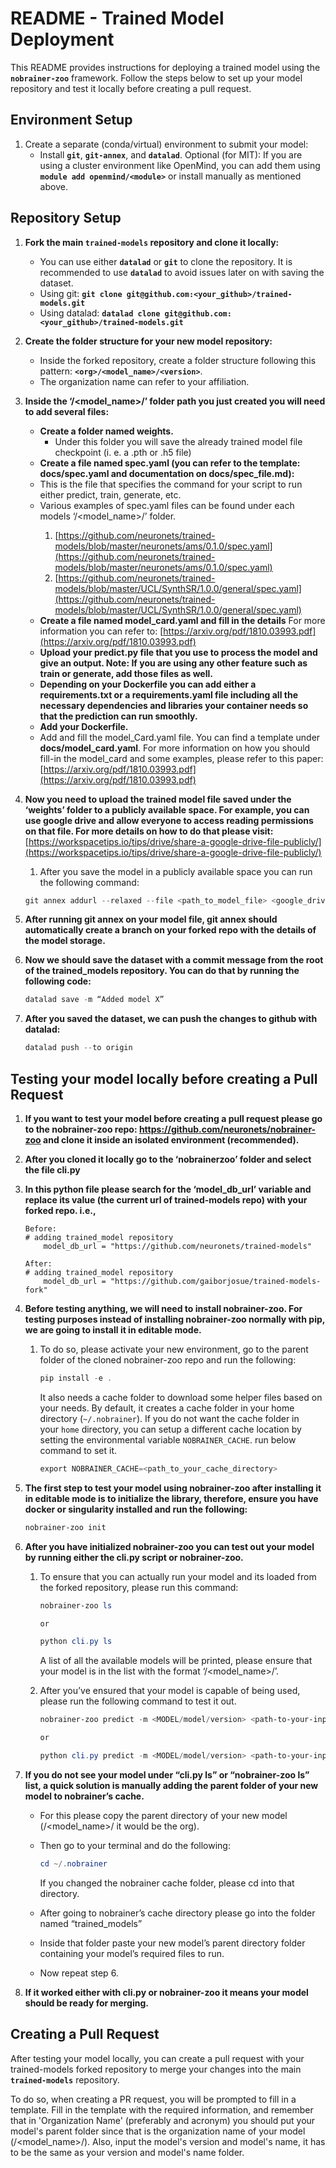 # **README - Trained Model Deployment**

This README provides instructions for deploying a trained model using the **`nobrainer-zoo`** framework. Follow the steps below to set up your model repository and test it locally before creating a pull request.

## **Environment Setup**

1. Create a separate (conda/virtual) environment to submit your model:
    - Install **`git`**, **`git-annex`**, and **`datalad`**. Optional (for MIT): If you are using a cluster environment like OpenMind, you can add them using **`module add openmind/<module>`** or install manually as mentioned above.

## **Repository Setup**

1. **Fork the main `trained-models` repository and clone it locally:**
    - You can use either **`datalad`** or **`git`** to clone the repository. It is recommended to use **`datalad`** to avoid issues later on with saving the dataset.
    - Using git: **`git clone git@github.com:<your_github>/trained-models.git`**
    - Using datalad: **`datalad clone git@github.com:<your_github>/trained-models.git`**
2. **Create the folder structure for your new model repository:**
    - Inside the forked repository, create a folder structure following this pattern: **`<org>/<model_name>/<version>`**.
    - The organization name can refer to your affiliation.
3. **Inside the ‘<org>/<model_name>/<version>’ folder path you just created you will need to add several files:**
    - **Create a folder named weights.**
        - Under this folder you will save the already trained model file checkpoint (i. e. a .pth or .h5 file)
    - **Create a file named spec.yaml (you can refer to the template: docs/spec.yaml and documentation on docs/spec_file.md):**
    - This is the file that specifies the command for your script to run either predict, train, generate, etc.
    - Various examples of spec.yaml files can be found under each models ‘<org>/<model_name>/<version>’ folder.
        1. [https://github.com/neuronets/trained-models/blob/master/neuronets/ams/0.1.0/spec.yaml](https://github.com/neuronets/trained-models/blob/master/neuronets/ams/0.1.0/spec.yaml)
        2. [https://github.com/neuronets/trained-models/blob/master/UCL/SynthSR/1.0.0/general/spec.yaml](https://github.com/neuronets/trained-models/blob/master/UCL/SynthSR/1.0.0/general/spec.yaml)
    - **Create a file named model_card.yaml and fill in the details** For more information you can refer to: [https://arxiv.org/pdf/1810.03993.pdf](https://arxiv.org/pdf/1810.03993.pdf)
    - **Upload your predict.py file that you use to process the model and give an output. Note: If you are using any other feature such as train or generate, add those files as well.**
    - **Depending on your Dockerfile you can add either a requirements.txt or a requirements.yaml file including all the necessary dependencies and libraries your container needs so that the prediction can run smoothly.**
    - **Add your Dockerfile.**
    - Add and fill the model_Card.yaml file. You can find a template under **docs/model_card.yaml**. For more information on how you should fill-in the model_card and some examples, please refer to this paper: [https://arxiv.org/pdf/1810.03993.pdf](https://arxiv.org/pdf/1810.03993.pdf)
4. **Now you need to upload the trained model file saved under the ‘weights’ folder to a publicly available space. For example, you can use google drive and allow everyone to access reading permissions on that file. For more details on how to do that please visit:** [https://workspacetips.io/tips/drive/share-a-google-drive-file-publicly/](https://workspacetips.io/tips/drive/share-a-google-drive-file-publicly/)
    1. After you save the model in a publicly available space you can run the following command:
    
    ```powershell
    git annex addurl --relaxed --file <path_to_model_file> <google_drive_url>
    ```
    
5. **After running git annex on your model file, git annex should automatically create a branch on your forked repo with the details of the model storage.**
6. **Now we should save the dataset with a commit message from the root of the trained_models repository. You can do that by running the following code:**
    
    ```powershell
    datalad save -m “Added model X”
    ```
    
7. **After you saved the dataset, we can push the changes to github with datalad:**
    
    ```powershell
    datalad push --to origin
    ```
    

## Testing your model locally before creating a Pull Request

1. **If you want to test your model before creating a pull request please go to the nobrainer-zoo repo: https://github.com/neuronets/nobrainer-zoo and clone it inside an isolated environment (recommended).**
2. **After you cloned it locally go to the ‘nobrainerzoo’ folder and select the file cli.py**
3. **In this python file please search for the ‘model_db_url’ variable and replace its value (the current url of trained-models repo) with your forked repo. i.e.,**
    
    ```
    Before:
    # adding trained_model repository
        model_db_url = "https://github.com/neuronets/trained-models"
    
    After:
    # adding trained_model repository
        model_db_url = "https://github.com/gaiborjosue/trained-models-fork"
    ```
    
4. **Before testing anything, we will need to install nobrainer-zoo. For testing purposes instead of installing nobrainer-zoo normally with pip, we are going to install it in editable mode.**
    1. To do so, please activate your new environment, go to the parent folder of the cloned nobrainer-zoo repo and run the following:
        
        ```powershell
        pip install -e .
        ```
        
        It also needs a cache folder to download some helper files based on your needs. By default, it creates a cache folder in your home directory (`~/.nobrainer`). If you do not want the cache folder in your `home` directory, you can setup a different cache location by setting the environmental variable `NOBRAINER_CACHE`. run below command to set it.
        
        ```powershell
        export NOBRAINER_CACHE=<path_to_your_cache_directory>
        ```
        
5. **The first step to test your model using nobrainer-zoo after installing it in editable mode is to initialize the library, therefore, ensure you have docker or singularity installed and run the following:**
    
    ```powershell
    nobrainer-zoo init
    ```
    
6. **After you have initialized nobrainer-zoo you can test out your model by running either the cli.py script or nobrainer-zoo.**
    1. To ensure that you can actually run your model and its loaded from the forked repository, please run this command:
        
        ```powershell
        nobrainer-zoo ls
        
        or
        
        python cli.py ls
        ```
        
        A list of all the available models will be printed, please ensure that your model is in the list with the format ‘<org>/<model_name>/<version>’.
        
    2. After you’ve ensured that your model is capable of being used, please run the following command to test it out.
        
        ```powershell
        nobrainer-zoo predict -m <MODEL/model/version> <path-to-your-input> <path-to-your-output> --container_type <container-docker-or-singularity>
        
        or
        
        python cli.py predict -m <MODEL/model/version> <path-to-your-input> <path-to-your-output> --container_type <container-docker-or-singularity>
        ```
        
    
7. **If you do not see your model under “cli.py ls” or “nobrainer-zoo ls” list, a quick solution is manually adding the parent folder of your new model to nobrainer’s cache.** 
    - For this please copy the parent directory of your new model (<org>/<model_name>/<version> it would be the org).
    - Then go to your terminal and do the following:
        
        ```powershell
        cd ~/.nobrainer
        ```
        
        If you changed the nobrainer cache folder, please cd into that directory.
        
    - After going to nobrainer’s cache directory please go into the folder named “trained_models”
    - Inside that folder paste your new model’s parent directory folder containing your model’s required files to run.
    - Now repeat step 6.
8. **If it worked either with cli.py or nobrainer-zoo it means your model should be ready for merging.**

## **Creating a Pull Request**

After testing your model locally, you can create a pull request with your trained-models forked repository to merge your changes into the main **`trained-models`** repository.

To do so, when creating a PR request, you will be prompted to fill in a template. Fill in the template with the required information, and remember that in 'Organization Name' (preferably and acronym) you should put your model's parent folder since that is the organization name of your model (<org>/<model_name>/<version>). Also, input the model's version and model's name, it has to be the same as your version and model's name folder.
